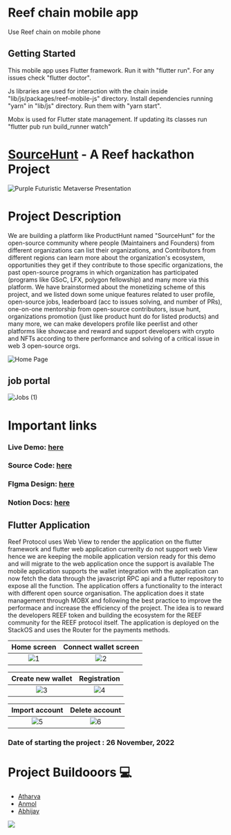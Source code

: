 # Reef chain mobile app

Use Reef chain on mobile phone

## Getting Started
This mobile app uses Flutter framework. Run it with "flutter run". For any issues check "flutter doctor".

Js libraries are used for interaction with the chain inside "lib/js/packages/reef-mobile-js" directory. Install dependencies running "yarn" in "lib/js" directory. Run them with "yarn start".

Mobx is used for Flutter state management. If updating its classes run "flutter pub run build_runner watch"

# [SourceHunt]() - A Reef hackathon Project

![Purple Futuristic Metaverse Presentation](https://user-images.githubusercontent.com/64387054/204603843-471a837a-003c-4586-9abd-dde4f0fdf991.png)


# Project Description

We are building a platform like ProductHunt named "SourceHunt" for the open-source community where people (Maintainers and Founders) from different organizations can list their organizations, and Contributors from different regions can learn more about the organization's ecosystem, opportunities they get if they contribute to those specific organizations, the past open-source programs in which organization has participated (programs like GSoC, LFX, polygon fellowship) and many more via this platform. We have brainstormed about the monetizing scheme of this project, and we listed down some unique features related to user profile, open-source jobs, leaderboard (acc to issues solving, and number of PRs), one-on-one mentorship from open-source contributors, issue hunt, organizations promotion (just like product hunt do for listed products) and many more, we can make developers profile like peerlist and other platforms like showcase and reward and support developers with crypto and NFTs according to there performance and solving of a critical issue in web 3 open-source orgs.

![Home Page](https://user-images.githubusercontent.com/64387054/204601676-69356e84-aefc-424c-9f35-3585bbe9b698.png)

## job portal 

![Jobs (1)](https://user-images.githubusercontent.com/64387054/205486937-574f78ee-ef90-4afe-b107-9b99209302e0.png)


# Important links  

### Live Demo: [here]()
### Source Code: [here](https://github.com/Abhijay007/Source-hunt)
### FIgma Design: [here](https://www.figma.com/file/C7AGOBZAA4RW4F1KnUKnwr/Source-Hunt?node-id=0%3A1&t=veCvwy5GYCy7zEEl-1)
### Notion Docs: [here](https://www.notion.so/Source-Hunt-490cb8ef4e964d78beb07c3915a895b6)

## Flutter Application

Reef Protocol uses Web View to render the application on the flutter framework and flutter web application currenlty do not support web View hence we are keeping the mobile application version ready for this demo and will migrate to the web application once the support is available
The mobile application supports the wallet integration with the application can now fetch the data through the javascript RPC api and a flutter repository to expose all the function. The application offers a functionality to the interact with different open source organisation. The application does it state management through MOBX and following the best practice to improve the performace and increase the efficiency of the project. The idea is to reward the developers REEF token and building the ecosystem for the REEF community for the REEF protocol itself.  The application is deployed on the StackOS and uses the Router for the payments methods.


Home screen          |  Connect wallet screen            
:-------------------------:|:-------------------------:|
![1](https://user-images.githubusercontent.com/64387054/205487533-177aedc9-5e0b-43dc-beb1-89c91fc45485.jpeg)|![2](https://user-images.githubusercontent.com/64387054/205487540-d238358e-1bb3-438c-aed0-47deaa06a19d.jpeg)


Create new wallet          |  Registration         
:-------------------------:|:-------------------------:|
![3](https://user-images.githubusercontent.com/64387054/205487584-5d7da492-47ab-406c-98e2-4136bb585e4f.jpeg)|![4](https://user-images.githubusercontent.com/64387054/205487590-4de26677-eb67-45a2-9c05-3e2e9b6f9586.jpeg)



Import account         |  Delete account            
:-------------------------:|:-------------------------:|
![5](https://user-images.githubusercontent.com/64387054/205487683-9783c2a5-4096-482b-97ae-8e975084b6dd.jpeg)|![6](https://user-images.githubusercontent.com/64387054/205487699-fac93505-4460-4081-bf71-7b8340dca2a2.jpeg)


### Date of starting the project : 26 November, 2022



# Project Buildooors 💻

- [Atharva](https://twitter.com/wired_hikari)
- [Anmol](https://twitter.com/anmol_twt) 
- [Abhijay](https://twitter.com/CodeInVeins)

<a href="https://github.com/Abhijay007/Source-hunt/graphs/contributors">
  <img src="https://contrib.rocks/image?repo=Abhijay007/Source-hunt" />
</a>
